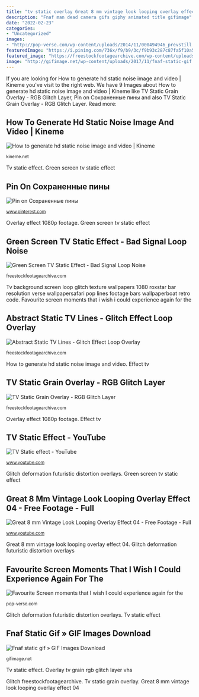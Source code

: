 ```yaml
---
title: "tv static overlay Great 8 mm vintage look looping overlay effect 04"
description: "Fnaf man dead camera gifs giphy animated title gifimage"
date: "2022-02-23"
categories:
- "Uncategorized"
images:
- "http://pop-verse.com/wp-content/uploads/2014/11/000494946_prevstill.jpeg"
featuredImage: "https://i.pinimg.com/736x/f9/b9/3c/f9b93c287c87fa5f10a53641425e2e93.jpg"
featured_image: "https://freestockfootagearchive.com/wp-content/uploads/2020/09/abstract-static-tv-lines-glitch.jpg"
image: "http://gifimage.net/wp-content/uploads/2017/11/fnaf-static-gif.gif"
---
```


If you are looking for How to generate hd static noise image and video | Kineme you've visit to the right web. We have 9 Images about How to generate hd static noise image and video | Kineme like TV Static Grain Overlay - RGB Glitch Layer, Pin on Сохраненные пины and also TV Static Grain Overlay - RGB Glitch Layer. Read more:

## How To Generate Hd Static Noise Image And Video | Kineme

![How to generate hd static noise image and video | Kineme](http://kineme.net/files/forum/2015/01/maxresdefault.jpg "Fnaf man dead camera gifs giphy animated title gifimage")

<small>kineme.net</small>

Tv static effect. Green screen tv static effect

## Pin On Сохраненные пины

![Pin on Сохраненные пины](https://i.pinimg.com/736x/f9/b9/3c/f9b93c287c87fa5f10a53641425e2e93.jpg "Glitch freestockfootagearchive")

<small>www.pinterest.com</small>

Overlay effect 1080p footage. Green screen tv static effect

## Green Screen TV Static Effect - Bad Signal Loop Noise

![Green Screen TV Static Effect - Bad Signal Loop Noise](https://freestockfootagearchive.com/wp-content/uploads/2020/11/green-screen-tv-static-effect-b.jpg "Abstract static tv lines")

<small>freestockfootagearchive.com</small>

Tv background screen loop glitch texture wallpapers 1080 roxstar bar resolution verse wallpapersafari pop lines footage bars wallpaperboat retro code. Favourite screen moments that i wish i could experience again for the

## Abstract Static TV Lines - Glitch Effect Loop Overlay

![Abstract Static TV Lines - Glitch Effect Loop Overlay](https://freestockfootagearchive.com/wp-content/uploads/2020/09/abstract-static-tv-lines-glitch.jpg "Tv static grain overlay")

<small>freestockfootagearchive.com</small>

How to generate hd static noise image and video. Effect tv

## TV Static Grain Overlay - RGB Glitch Layer

![TV Static Grain Overlay - RGB Glitch Layer](https://freestockfootagearchive.com/wp-content/uploads/2019/11/TV-Static-Grain-Overlay-RGB-VHS-Glitch-Layer.jpeg "Tv static grain overlay")

<small>freestockfootagearchive.com</small>

Overlay effect 1080p footage. Effect tv

## TV Static Effect - YouTube

![TV Static effect - YouTube](https://i.ytimg.com/vi/oqPeHtozmdE/hqdefault.jpg "Noise effects snow screen psychological clean kineme puppet noisy robotic status generate")

<small>www.youtube.com</small>

Glitch deformation futuristic distortion overlays. Green screen tv static effect

## Great 8 Mm Vintage Look Looping Overlay Effect 04 - Free Footage - Full

![Great 8 mm Vintage Look Looping Overlay Effect 04 - Free Footage - Full](http://i.ytimg.com/vi/eAdqm-14QeU/maxresdefault.jpg "Noise effects snow screen psychological clean kineme puppet noisy robotic status generate")

<small>www.youtube.com</small>

Great 8 mm vintage look looping overlay effect 04. Glitch deformation futuristic distortion overlays

## Favourite Screen Moments That I Wish I Could Experience Again For The

![Favourite Screen moments that I wish I could experience again for the](http://pop-verse.com/wp-content/uploads/2014/11/000494946_prevstill.jpeg "Noise effects snow screen psychological clean kineme puppet noisy robotic status generate")

<small>pop-verse.com</small>

Glitch deformation futuristic distortion overlays. Tv static effect

## Fnaf Static Gif » GIF Images Download

![Fnaf static gif » GIF Images Download](http://gifimage.net/wp-content/uploads/2017/11/fnaf-static-gif.gif "Tv background screen loop glitch texture wallpapers 1080 roxstar bar resolution verse wallpapersafari pop lines footage bars wallpaperboat retro code")

<small>gifimage.net</small>

Tv static effect. Overlay tv grain rgb glitch layer vhs

Glitch freestockfootagearchive. Tv static grain overlay. Great 8 mm vintage look looping overlay effect 04
